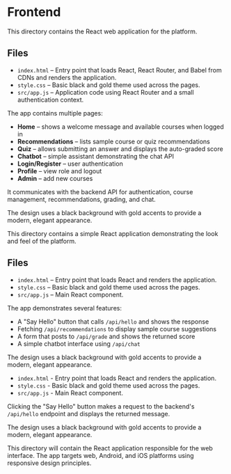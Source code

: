 # Frontend

This directory contains the React web application for the platform.

## Files

- `index.html` – Entry point that loads React, React Router, and Babel from CDNs and renders the application.
- `style.css` – Basic black and gold theme used across the pages.
- `src/app.js` – Application code using React Router and a small authentication context.


The app contains multiple pages:

- **Home** – shows a welcome message and available courses when logged in
- **Recommendations** – lists sample course or quiz recommendations
- **Quiz** – allows submitting an answer and displays the auto-graded score
- **Chatbot** – simple assistant demonstrating the chat API
- **Login/Register** – user authentication
- **Profile** – view role and logout
- **Admin** – add new courses

It communicates with the backend API for authentication, course management, recommendations, grading, and chat.

The design uses a black background with gold accents to provide a modern, elegant appearance.

This directory contains a simple React application demonstrating the look and feel of the platform.

## Files

- `index.html` – Entry point that loads React and renders the application.
- `style.css` – Basic black and gold theme used across the pages.
- `src/app.js` – Main React component.

The app demonstrates several features:

- A "Say Hello" button that calls `/api/hello` and shows the response
- Fetching `/api/recommendations` to display sample course suggestions
- A form that posts to `/api/grade` and shows the returned score
- A simple chatbot interface using `/api/chat`

The design uses a black background with gold accents to provide a modern, elegant appearance.

- `index.html` - Entry point that loads React and renders the application.
- `style.css` - Basic black and gold theme used across the pages.
- `src/app.js` - Main React component.

Clicking the "Say Hello" button makes a request to the backend's `/api/hello` endpoint and displays the returned message.

The design uses a black background with gold accents to provide a modern, elegant appearance.

This directory will contain the React application responsible for the web interface. The app targets web, Android, and iOS platforms using responsive design principles.

